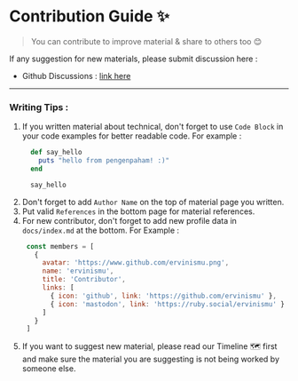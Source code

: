 # Contribution Guide ✨

> You can contribute to improve material & share to others too 😊

If any suggestion for new materials, please submit discussion here :
- Github Discussions : [link here](https://github.com/orgs/pengenpaham/discussions)

---

### Writing Tips :

1. If you written material about technical, don't forget to use `Code Block` in your code examples for better readable code. For example :
   ```ruby
     def say_hello
       puts "hello from pengenpaham! :)"
     end

     say_hello
   ```
2. Don't forget to add `Author Name` on the top of material page you written.
3. Put valid `References` in the bottom page for material references.
4. For new contributor, don't forget to add new profile data in `docs/index.md` at the bottom.
   For Example :
   ```js
    const members = [
      {
        avatar: 'https://www.github.com/ervinismu.png',
        name: 'ervinismu',
        title: 'Contributor',
        links: [
          { icon: 'github', link: 'https://github.com/ervinismu' },
          { icon: 'mastodon', link: 'https://ruby.social/ervinismu' }
        ]
      }
    ]
   ```
5. If you want to suggest new material, please read our Timeline 🗺 first and make sure the material you are suggesting is not being worked by someone else.

